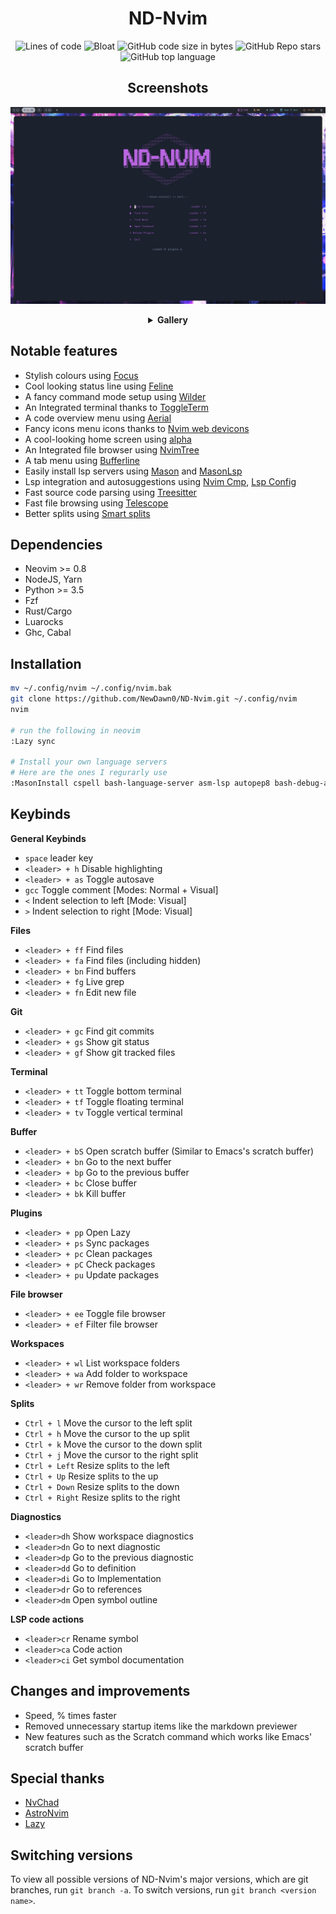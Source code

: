 <h1 align='center'>ND-Nvim</h1>
<div align='center'>

![Lines of code](https://img.shields.io/tokei/lines/github/NewDawn0/ND-Nvim?color=%2381A1C1&label=LINES&logoColor=%2381A1C1&style=for-the-badge)
![Bloat](https://img.shields.io/badge/Bloat-Minimal-c585cf?style=for-the-badge)
![GitHub code size in bytes](https://img.shields.io/github/languages/code-size/NewDawn0/ND-Nvim?color=e1b56a&style=for-the-badge)
![GitHub Repo stars](https://img.shields.io/github/stars/NewDawn0/ND-Nvim?color=74be88&style=for-the-badge)
![GitHub top language](https://img.shields.io/github/languages/top/NewDawn0/ND-Nvim?color=6d92bf&style=for-the-badge)

</div>
<div align='center'>

## Screenshots

![Home](https://raw.githubusercontent.com/NewDawn0/ND-Nvim/main/.github/screenshots/start.png)

<details><summary><b>Gallery</b></summary>
<b>Some of the themes</b>

<b>Misc</b>

</details>
</div>

## Notable features

- Stylish colours using [Focus](https://github.com/NewDawn0/focus.nvim)
- Cool looking status line using
  [Feline](https://github.com/feline-nvim/feline.nvim)
- A fancy command mode setup using
  [Wilder](https://github.com/gelguy/wilder.nvim)
- An Integrated terminal thanks to
  [ToggleTerm](https://github.com/akinsho/toggleterm.nvim)
- A code overview menu using [Aerial](https://github.com/stevearc/aerial.nvim)
- Fancy icons menu icons thanks to
  [Nvim web devicons](https://github.com/nvim-tree/nvim-web-devicons)
- A cool-looking home screen using
  [alpha](https://github.com/goolord/alpha-nvim)
- An Integrated file browser using
  [NvimTree](https://github.com/nvim-tree/nvim-tree.lua)
- A tab menu using [Bufferline](https://github.com/akinsho/bufferline.nvim)
- Easily install lsp servers using
  [Mason](https://github.com/williamboman/mason.nvim) and
  [MasonLsp](https://github.com/williamboman/mason-lspconfig.nvim)
- Lsp integration and autosuggestions using
  [Nvim Cmp](https://github.com/hrsh7th/nvim-cmp),
  [Lsp Config](https://github.com/neovim/nvim-lspconfig)
- Fast source code parsing using
  [Treesitter](https://github.com/nvim-treesitter/nvim-treesitter)
- Fast file browsing using
  [Telescope](https://github.com/nvim-telescope/telescope.nvim)
- Better splits using
  [Smart splits](https://github.com/mrjones2014/smart-splits.nvim)

## Dependencies

- Neovim >= 0.8
- NodeJS, Yarn
- Python >= 3.5
- Fzf
- Rust/Cargo
- Luarocks
- Ghc, Cabal

## Installation

```bash
mv ~/.config/nvim ~/.config/nvim.bak
git clone https://github.com/NewDawn0/ND-Nvim.git ~/.config/nvim
nvim

# run the following in neovim
:Lazy sync

# Install your own language servers
# Here are the ones I regurarly use
:MasonInstall cspell bash-language-server asm-lsp autopep8 bash-debug-adapter clang-format clangd cmake-language-server cmakelang cmakelint codespell cpplint cpptools dockerfile-language-server gitui google-java-format gradle-language-server grammarly-languageserver haskell-language-server html-lsp java-debug-adapter latexindent ltex-ls lua-language-server luacheck luaformatter markdownlint marksman pyright rust-analyzer rustfmt shellcheck shfmt taplo vim-language-server yaml-language-server yamlfmt yamllint
```

## Keybinds

**General Keybinds**

- `space` leader key
- `<leader> + h` Disable highlighting
- `<leader> + as` Toggle autosave
- `gcc` Toggle comment [Modes: Normal + Visual]
- `<` Indent selection to left [Mode: Visual]
- `>` Indent selection to right [Mode: Visual]

**Files**

- `<leader> + ff` Find files
- `<leader> + fa` Find files (including hidden)
- `<leader> + bn` Find buffers
- `<leader> + fg` Live grep
- `<leader> + fn` Edit new file

**Git**

- `<leader> + gc` Find git commits
- `<leader> + gs` Show git status
- `<leader> + gf` Show git tracked files

**Terminal**

- `<leader> + tt` Toggle bottom terminal
- `<leader> + tf` Toggle floating terminal
- `<leader> + tv` Toggle vertical terminal

**Buffer**

- `<leader> + bS` Open scratch buffer (Similar to Emacs's scratch buffer)
- `<leader> + bn` Go to the next buffer
- `<leader> + bp` Go to the previous buffer
- `<leader> + bc` Close buffer
- `<leader> + bk` Kill buffer

**Plugins**

- `<leader> + pp` Open Lazy
- `<leader> + ps` Sync packages
- `<leader> + pc` Clean packages
- `<leader> + pC` Check packages
- `<leader> + pu` Update packages

**File browser**

- `<leader> + ee` Toggle file browser
- `<leader> + ef` Filter file browser

**Workspaces**

- `<leader> + wl` List workspace folders
- `<leader> + wa` Add folder to workspace
- `<leader> + wr` Remove folder from workspace

**Splits**

- `Ctrl + l` Move the cursor to the left split
- `Ctrl + h` Move the cursor to the up split
- `Ctrl + k` Move the cursor to the down split
- `Ctrl + j` Move the cursor to the right split
- `Ctrl + Left` Resize splits to the left
- `Ctrl + Up` Resize splits to the up
- `Ctrl + Down` Resize splits to the down
- `Ctrl + Right` Resize splits to the right

**Diagnostics**

- `<leader>dh` Show workspace diagnostics
- `<leader>dn` Go to next diagnostic
- `<leader>dp` Go to the previous diagnostic
- `<leader>dd` Go to definition
- `<leader>di` Go to Implementation
- `<leader>dr` Go to references
- `<leader>dm` Open symbol outline

**LSP code actions**

- `<leader>cr` Rename symbol
- `<leader>ca` Code action
- `<leader>ci` Get symbol documentation

## Changes and improvements

<!-- TODO: Insert percentage -->

- Speed, % times faster
- Removed unnecessary startup items like the markdown previewer
- New features such as the Scratch command which works like Emacs' scratch
  buffer

## Special thanks

- [NvChad](https://github.com/NvChad/NvChad)
- [AstroNvim](https://github.com/AstroNvim/AstroNvim)
- [Lazy](https://github.com/LazyVim/LazyVim)

## Switching versions

To view all possible versions of ND-Nvim's major versions, which are git
branches, run `git branch -a`. To switch versions, run
`git branch <version name>`.
